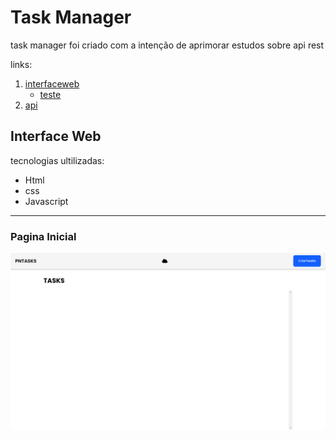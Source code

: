 <h1>Task Manager</h1>
<p> task manager foi criado com a intenção de aprimorar estudos sobre api rest</p>


links:
<ol>
  <li><a href = "#interfaceWeb">interfaceweb</a>
     <ul>
        <li><a href = "#interfaceWebPaginaInicial">teste</a></li>
     </ul>
   </li>
  <li><a href = "#interfaceWeb">api</a>
</ol>



<h2 id = "interfaceWeb">Interface Web</h2>
tecnologias ultilizadas:
<ul>
  <li>Html</li>
  <li>css</li>
  <li>Javascript</li>
</ul>
<hr>
<h3>Pagina Inicial</h3>
<img src = "/interface/mainPage.png">
